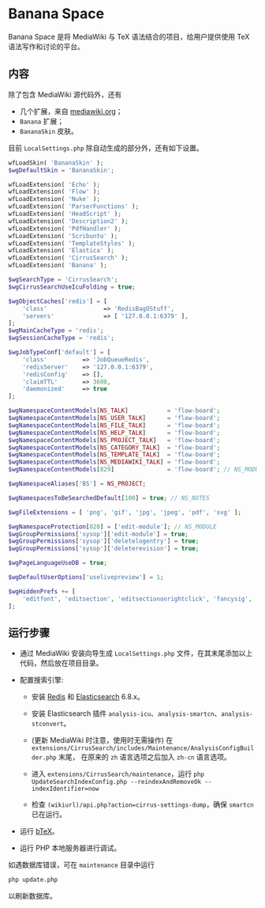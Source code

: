 # Banana Space

Banana Space 是将 MediaWiki 与 TeX 语法结合的项目，给用户提供使用 TeX 语法写作和讨论的平台。

## 内容

除了包含 MediaWiki 源代码外，还有

* 几个扩展，来自 [mediawiki.org](https://www.mediawiki.org)；
* `Banana` 扩展；
* `BananaSkin` 皮肤。

目前 `LocalSettings.php` 除自动生成的部分外，还有如下设置。

``` php
wfLoadSkin( 'BananaSkin' );
$wgDefaultSkin = 'BananaSkin';

wfLoadExtension( 'Echo' );
wfLoadExtension( 'Flow' );
wfLoadExtension( 'Nuke' );
wfLoadExtension( 'ParserFunctions' );
wfLoadExtension( 'HeadScript' );
wfLoadExtension( 'Description2' );
wfLoadExtension( 'PdfHandler' );
wfLoadExtension( 'Scribunto' );
wfLoadExtension( 'TemplateStyles' );
wfLoadExtension( 'Elastica' );
wfLoadExtension( 'CirrusSearch' );
wfLoadExtension( 'Banana' );

$wgSearchType = 'CirrusSearch';
$wgCirrusSearchUseIcuFolding = true;

$wgObjectCaches['redis'] = [
    'class'                => 'RedisBagOStuff',
    'servers'              => [ '127.0.0.1:6379' ],
];
$wgMainCacheType = 'redis';
$wgSessionCacheType = 'redis';

$wgJobTypeConf['default'] = [
    'class'          => 'JobQueueRedis',
    'redisServer'    => '127.0.0.1:6379',
    'redisConfig'    => [],
    'claimTTL'       => 3600,
    'daemonized'     => true
];

$wgNamespaceContentModels[NS_TALK]           = 'flow-board';
$wgNamespaceContentModels[NS_USER_TALK]      = 'flow-board';
$wgNamespaceContentModels[NS_FILE_TALK]      = 'flow-board';
$wgNamespaceContentModels[NS_HELP_TALK]      = 'flow-board';
$wgNamespaceContentModels[NS_PROJECT_TALK]   = 'flow-board';
$wgNamespaceContentModels[NS_CATEGORY_TALK]  = 'flow-board';
$wgNamespaceContentModels[NS_TEMPLATE_TALK]  = 'flow-board';
$wgNamespaceContentModels[NS_MEDIAWIKI_TALK] = 'flow-board';
$wgNamespaceContentModels[829]               = 'flow-board'; // NS_MODULE_TALK

$wgNamespaceAliases['BS'] = NS_PROJECT;

$wgNamespacesToBeSearchedDefault[100] = true; // NS_NOTES

$wgFileExtensions = [ 'png', 'gif', 'jpg', 'jpeg', 'pdf', 'svg' ];

$wgNamespaceProtection[828] = ['edit-module']; // NS_MODULE
$wgGroupPermissions['sysop']['edit-module'] = true;
$wgGroupPermissions['sysop']['deletelogentry'] = true;
$wgGroupPermissions['sysop']['deleterevision'] = true;

$wgPageLanguageUseDB = true;

$wgDefaultUserOptions['uselivepreview'] = 1;

$wgHiddenPrefs += [
	'editfont', 'editsection', 'editsectiononrightclick', 'fancysig', 'gender', 'language', 'nickname', 'numberheadings', 'previewontop', 'showtoc', 'skin', 'stubthreshold', 'underline'
];
```

## 运行步骤

* 通过 MediaWiki 安装向导生成 `LocalSettings.php` 文件，在其末尾添加以上代码，然后放在项目目录。

* 配置搜索引擎:

    * 安装 [Redis](https://redis.io/) 和 [Elasticsearch](https://www.elastic.co/guide/en/elasticsearch/reference/current/install-elasticsearch.html)
    6.8.x。

    * 安装 Elasticsearch 插件 `analysis-icu`、`analysis-smartcn`、`analysis-stconvert`。

    * (更新 MediaWiki 时注意，使用时无需操作) 在 `extensions/CirrusSearch/includes/Maintenance/AnalysisConfigBuilder.php` 末尾，
    在原来的 `zh` 语言选项之后加入 `zh-cn` 语言选项。

    * 进入 `extensions/CirrusSearch/maintenance`，运行 `php UpdateSearchIndexConfig.php --reindexAndRemoveOk --indexIdentifier=now`

    * 检查 `(wikiurl)/api.php?action=cirrus-settings-dump`，确保 `smartcn` 已在运行。

* 运行 [bTeX](https://github.com/banana-space/btex)。

* 运行 PHP 本地服务器进行调试。

如遇数据库错误，可在 `maintenance` 目录中运行
``` bash
php update.php
```
以刷新数据库。
